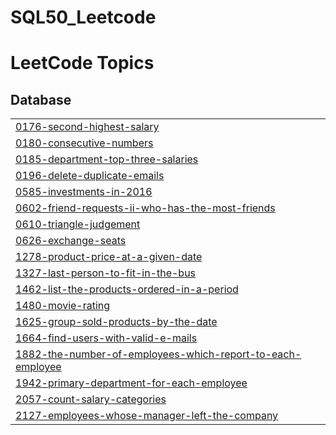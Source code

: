 # SQL50_Leetcode

<!---LeetCode Topics Start-->
# LeetCode Topics
## Database
|  |
| ------- |
| [0176-second-highest-salary](https://github.com/rabbiya987/SQL50_Leetcode/tree/master/0176-second-highest-salary) |
| [0180-consecutive-numbers](https://github.com/rabbiya987/SQL50_Leetcode/tree/master/0180-consecutive-numbers) |
| [0185-department-top-three-salaries](https://github.com/rabbiya987/SQL50_Leetcode/tree/master/0185-department-top-three-salaries) |
| [0196-delete-duplicate-emails](https://github.com/rabbiya987/SQL50_Leetcode/tree/master/0196-delete-duplicate-emails) |
| [0585-investments-in-2016](https://github.com/rabbiya987/SQL50_Leetcode/tree/master/0585-investments-in-2016) |
| [0602-friend-requests-ii-who-has-the-most-friends](https://github.com/rabbiya987/SQL50_Leetcode/tree/master/0602-friend-requests-ii-who-has-the-most-friends) |
| [0610-triangle-judgement](https://github.com/rabbiya987/SQL50_Leetcode/tree/master/0610-triangle-judgement) |
| [0626-exchange-seats](https://github.com/rabbiya987/SQL50_Leetcode/tree/master/0626-exchange-seats) |
| [1278-product-price-at-a-given-date](https://github.com/rabbiya987/SQL50_Leetcode/tree/master/1278-product-price-at-a-given-date) |
| [1327-last-person-to-fit-in-the-bus](https://github.com/rabbiya987/SQL50_Leetcode/tree/master/1327-last-person-to-fit-in-the-bus) |
| [1462-list-the-products-ordered-in-a-period](https://github.com/rabbiya987/SQL50_Leetcode/tree/master/1462-list-the-products-ordered-in-a-period) |
| [1480-movie-rating](https://github.com/rabbiya987/SQL50_Leetcode/tree/master/1480-movie-rating) |
| [1625-group-sold-products-by-the-date](https://github.com/rabbiya987/SQL50_Leetcode/tree/master/1625-group-sold-products-by-the-date) |
| [1664-find-users-with-valid-e-mails](https://github.com/rabbiya987/SQL50_Leetcode/tree/master/1664-find-users-with-valid-e-mails) |
| [1882-the-number-of-employees-which-report-to-each-employee](https://github.com/rabbiya987/SQL50_Leetcode/tree/master/1882-the-number-of-employees-which-report-to-each-employee) |
| [1942-primary-department-for-each-employee](https://github.com/rabbiya987/SQL50_Leetcode/tree/master/1942-primary-department-for-each-employee) |
| [2057-count-salary-categories](https://github.com/rabbiya987/SQL50_Leetcode/tree/master/2057-count-salary-categories) |
| [2127-employees-whose-manager-left-the-company](https://github.com/rabbiya987/SQL50_Leetcode/tree/master/2127-employees-whose-manager-left-the-company) |
<!---LeetCode Topics End-->
